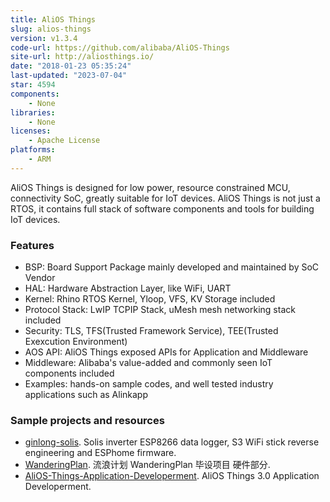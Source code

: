 ```yaml
---
title: AliOS Things
slug: alios-things
version: v1.3.4
code-url: https://github.com/alibaba/AliOS-Things
site-url: http://aliosthings.io/
date: "2018-01-23 05:35:24"
last-updated: "2023-07-04"
star: 4594
components:
    - None
libraries:
    - None
licenses:
    - Apache License
platforms:
    - ARM
---
```

AliOS Things is designed for low power, resource constrained MCU, connectivity SoC, greatly suitable for IoT devices. AliOS Things is not just a RTOS, it contains full stack of software components and tools for building IoT devices.

<!--more-->

### Features

- BSP: Board Support Package mainly developed and maintained by SoC Vendor
- HAL: Hardware Abstraction Layer, like WiFi, UART
- Kernel: Rhino RTOS Kernel, Yloop, VFS, KV Storage included
- Protocol Stack: LwIP TCPIP Stack, uMesh mesh networking stack included
- Security: TLS, TFS(Trusted Framework Service), TEE(Trusted Exexcution Environment)
- AOS API: AliOS Things exposed APIs for Application and Middleware
- Middleware: Alibaba's value-added and commonly seen IoT components included
- Examples: hands-on sample codes, and well tested industry applications such as Alinkapp

### Sample projects and resources

<!--github-projects-->
- [ginlong-solis](https://github.com/hn/ginlong-solis). Solis inverter ESP8266 data logger, S3 WiFi stick reverse engineering and ESPhome firmware.
- [WanderingPlan](https://github.com/FENGHSIAO/WanderingPlan). 流浪计划 WanderingPlan 毕设项目 硬件部分.
- [AliOS-Things-Application-Developerment](https://github.com/xiaowenxia/AliOS-Things-Application-Developerment). AliOS Things 3.0 Application Developerment.
